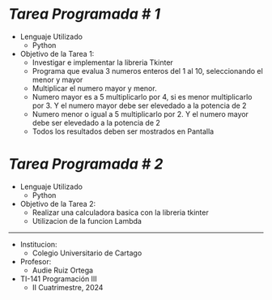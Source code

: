 # ***_Tarea Programada # 1_***


* Lenguaje Utilizado
    * Python
* Objetivo de la Tarea 1: 
    * Investigar e implementar la libreria Tkinter
    * Programa que evalua 3 numeros enteros del 1 al 10, seleccionando el menor y mayor
    * Multiplicar el numero mayor y menor.
    * Numero mayor es a 5 multiplicarlo por 4, si es menor multiplicarlo por 3. Y el numero mayor debe ser elevedado a la potencia de 2
    * Numero menor o igual a 5 multiplicarlo por 2. Y el numero mayor debe ser elevedado a la potencia de 2
    * Todos los resultados deben ser mostrados en Pantalla

 
# ***_Tarea Programada # 2_***
  * Lenguaje Utilizado
    * Python
* Objetivo de la Tarea 2:
     * Realizar una calculadora basica con la libreria tkinter
     * Utilizacion de la funcion Lambda
     
--------------------------------------------------------------------
* Institucion: 
    * Colegio Universitario de Cartago
* Profesor: 
    * Audie Ruiz Ortega
* TI-141 Programación III 
    * II Cuatrimestre, 2024
